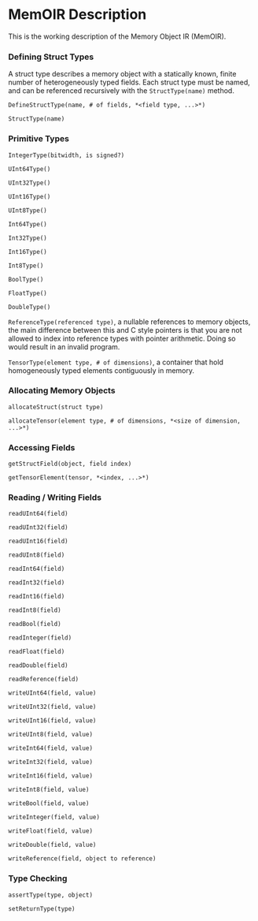 # MemOIR Description

This is the working description of the Memory Object IR (MemOIR).

### Defining Struct Types
A struct type describes a memory object with a statically known, finite number of heterogeneously typed fields. Each struct type must be named, and can be referenced recursively with the `StructType(name)` method.

`DefineStructType(name, # of fields, *<field type, ...>*)`

`StructType(name)`

### Primitive Types
`IntegerType(bitwidth, is signed?)`

`UInt64Type()`

`UInt32Type()`

`UInt16Type()`

`UInt8Type()`

`Int64Type()`

`Int32Type()`

`Int16Type()`

`Int8Type()`

`BoolType()`

`FloatType()`

`DoubleType()`

`ReferenceType(referenced type)`,
a nullable references to memory objects, the main difference between this and C style pointers is that you are not allowed to index into reference types with pointer arithmetic. Doing so would result in an invalid program.

`TensorType(element type, # of dimensions)`,
a container that hold homogeneously typed elements contiguously in memory.

### Allocating Memory Objects
`allocateStruct(struct type)`

`allocateTensor(element type, # of dimensions, *<size of dimension, ...>*)`

### Accessing Fields
`getStructField(object, field index)`

`getTensorElement(tensor, *<index, ...>*)`

### Reading / Writing Fields
`readUInt64(field)`

`readUInt32(field)`

`readUInt16(field)`

`readUInt8(field)`

`readInt64(field)`

`readInt32(field)`

`readInt16(field)`

`readInt8(field)`

`readBool(field)`

`readInteger(field)`

`readFloat(field)`

`readDouble(field)`

`readReference(field)`

`writeUInt64(field, value)`

`writeUInt32(field, value)`

`writeUInt16(field, value)`

`writeUInt8(field, value)`

`writeInt64(field, value)`

`writeInt32(field, value)`

`writeInt16(field, value)`

`writeInt8(field, value)`

`writeBool(field, value)`

`writeInteger(field, value)`

`writeFloat(field, value)`

`writeDouble(field, value)`

`writeReference(field, object to reference)`

### Type Checking
`assertType(type, object)`

`setReturnType(type)`
